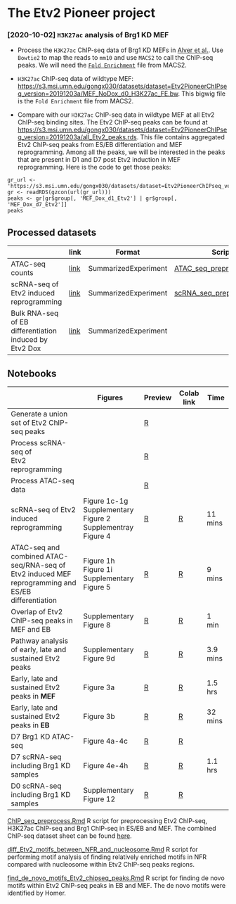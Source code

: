 # The Etv2 Pioneer project


### [2020-10-02] `H3K27ac` analysis of Brg1 KD MEF

* Process the `H3K27ac` ChIP-seq data of Brg1 KD MEFs in [Alver et al.](https://www.nature.com/articles/ncomms14648#Sec6).  Use `Bowtie2` to map the reads to `mm10` and use `MACS2` to call the ChIP-seq peaks.  We will need the [`Fold Enrichment`](https://github.com/macs3-project/MACS/wiki/Build-Signal-Track) file from MACS2.

* `H3K27ac` ChIP-seq data of wildtype MEF: https://s3.msi.umn.edu/gongx030/datasets/dataset=Etv2PioneerChIPseq_version=20191203a/MEF_NoDox_d0_H3K27ac_FE.bw.  This bigwig file is the `Fold Enrichment` file from MACS2. 

* Compare with our `H3K27ac` ChIP-seq data in wildtype MEF at all Etv2 ChIP-seq binding sites.  The Etv2 ChIP-seq peaks can be found at https://s3.msi.umn.edu/gongx030/datasets/dataset=Etv2PioneerChIPseq_version=20191203a/all_Etv2_peaks.rds. This file contains aggregated Etv2 ChIP-seq peaks from ES/EB differentiation and MEF reprogramming.  Among all the peaks, we will be interested in the peaks that are present in D1 and D7 post Etv2 induction in MEF reprogramming.  Here is the code to get those peaks:

```
gr_url <- 'https://s3.msi.umn.edu/gongx030/datasets/dataset=Etv2PioneerChIPseq_version=20191203a/all_Etv2_peaks.rds' 
gr <- readRDS(gzcon(url(gr_url)))
peaks <- gr[gr$group[, 'MEF_Dox_d1_Etv2'] | gr$group[, 'MEF_Dox_d7_Etv2']]
peaks
```

## Processed datasets

| | link | Format | Script | 
| --- | --- | --- | --- | 
| ATAC-seq counts | [link](https://s3.msi.umn.edu/gongx030/datasets/dataset=Etv2ATAC_version=20190228a/all_ATAC.rds) | SummarizedExperiment | [ATAC_seq_preprocess.Rmd](ATAC_seq_preprocess.Rmd) |
| scRNA-seq of Etv2 induced reprogramming | [link](https://s3.msi.umn.edu/gongx030/etv2_pioneer/data/processed_Etv2_scRNAseq.rds) | SummarizedExperiment | [scRNA_seq_preprocess.Rmd](scRNA_seq_preprocess.Rmd) |
| Bulk RNA-seq of EB differentiation induced by Etv2 Dox | [link](https://s3.msi.umn.edu/gongx030/datasets/dataset=Etv2RNA-seq_version=20190909a/se.rds) | SummarizedExperiment | |

## Notebooks

|  | Figures | Preview | Colab link | Time |
| --- | --- | --- | --- | --- |
| Generate a union set of Etv2 ChIP-seq peaks | | [R](generate_union_Etv2_peakset.ipynb) | | | |
| Process scRNA-seq of<br> Etv2 reprogramming | | [R](scRNA_seq_preprocess.Rmd) |  | | |
| Process ATAC-seq data | | [R](ATAC_seq_preprocess.Rmd) |  |   |  |
| scRNA-seq of Etv2 induced reprogramming | Figure 1c-1g <br> Supplementary Figure 2 <br> Supplementray Figure 4 | [R](scRNA_seq.ipynb) | [R](https://colab.research.google.com/github/gongx030/etv2_pioneer/blob/master/scRNA_seq.ipynb) | 11 mins |
| ATAC-seq and combined ATAC-seq/RNA-seq of <br> Etv2 induced MEF reprogramming and ES/EB differentiation | Figure 1h <br> Figure 1i <br> Supplementary Figure 5 | [R](ATAC_analysis.ipynb) | [R](https://colab.research.google.com/github/gongx030/etv2_pioneer/blob/master/ATAC_analysis.ipynb) | 9 mins |
| Overlap of Etv2 ChIP-seq peaks in MEF and EB | Supplementary Figure 8 | [R](Etv2_ChIP_seq_peaks.ipynb) | [R](https://colab.research.google.com/github/gongx030/etv2_pioneer/blob/master/Etv2_ChIP_seq_peaks.ipynb) | 1 min | 
| Pathway analysis of early, late and sustained Etv2 peaks | Supplementary Figure 9d | [R](Pathway_Etv2_peaks.ipynb) | [R](https://colab.research.google.com/github/gongx030/etv2_pioneer/blob/master/Pathway_Etv2_peaks.ipynb) | 3.9 mins | 
| Early, late and sustained Etv2 peaks in **MEF** | Figure 3a | [R](early_late_sustained_Etv2_peaks_in_MEF.ipynb) | [R](https://colab.research.google.com/github/gongx030/etv2_pioneer/blob/master/early_late_sustained_Etv2_peaks_in_MEF.ipynb) | 1.5 hrs |
| Early, late and sustained Etv2 peaks in **EB** | Figure 3b | [R](early_late_sustained_Etv2_peaks_in_EB.ipynb) | [R](https://colab.research.google.com/github/gongx030/etv2_pioneer/blob/master/early_late_sustained_Etv2_peaks_in_EB.ipynb) | 32 mins |
| D7 Brg1 KD ATAC-seq | Figure 4a-4c | [R](Brg1_KD_sustained_Etv2_peaks.ipynb) | [R](https://colab.research.google.com/github/gongx030/etv2_pioneer/blob/master/Brg1_KD_sustained_Etv2_peaks.ipynb) |  |
| D7 scRNA-seq including Brg1 KD samples | Figure 4e-4h | [R](Brg1KD_scRNA_seq_D7.ipynb) | [R](https://colab.research.google.com/github/gongx030/etv2_pioneer/blob/master/Brg1KD_scRNA_seq_D7.ipynb) | 1.1 hrs |
| D0 scRNA-seq including Brg1 KD samples | Supplementary Figure 12 | [R](Brg1KD_scRNA_seq_D0.ipynb) | [R](https://colab.research.google.com/github/gongx030/etv2_pioneer/blob/master/Brg1KD_scRNA_seq_D0.ipynb) |  |


[ChIP_seq_preprocess.Rmd](ChIP_seq_preprocess.Rmd) R script for preprocessing Etv2 ChIP-seq, H3K27ac ChIP-seq and Brg1 ChIP-seq in ES/EB and MEF.  The combined ChIP-seq dataset sheet can be found [here](https://docs.google.com/spreadsheets/d/1UWiduM3Pv-GsVGmfxFApnyVBI1THMR8n8wHg5st3b5c/edit?usp=sharing).  

[diff_Etv2_motifs_between_NFR_and_nucleosome.Rmd](diff_Etv2_motifs_between_NFR_and_nucleosome.Rmd) R script for performing motif analysis of finding relatively enriched motifs in NFR compared with nucleosome within Etv2 ChIP-seq peaks regions. 

[find_de_novo_motifs_Etv2_chipseq_peaks.Rmd](find_de_novo_motifs_Etv2_chipseq_peaks.Rmd) R script for finding de novo motifs within Etv2 ChIP-seq peaks in EB and MEF.  The de novo motifs were identified by Homer. 


